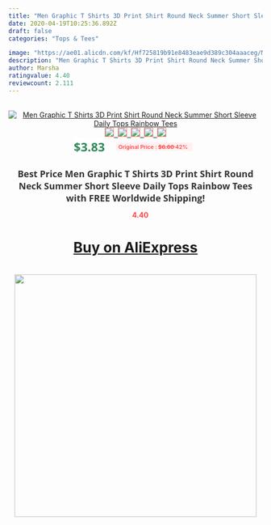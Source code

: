 ```yaml
---
title: "Men Graphic T Shirts 3D Print Shirt Round Neck Summer Short Sleeve Daily Tops Rainbow Tees"
date: 2020-04-19T10:25:36.892Z
draft: false
categories: "Tops & Tees"

image: "https://ae01.alicdn.com/kf/Hf725819b91e8483eae9d389c304aaaceg/Men-Graphic-T-Shirts-3D-Print-Shirt-Round-Neck-Summer-Short-Sleeve-Daily-Tops-Rainbow-Tees.jpg"
description: "Men Graphic T Shirts 3D Print Shirt Round Neck Summer Short Sleeve Daily Tops Rainbow Tees"
author: Marsha
ratingvalue: 4.40
reviewcount: 2.111
---
```

<br>
<div style="text-align: center;">
<a href="https://s.click.aliexpress.com/e/_9xPPzF" target="_blank" rel="nofollow noopener noreferrer"><img alt="Men Graphic T Shirts 3D Print Shirt Round Neck Summer Short Sleeve Daily Tops Rainbow Tees" class="magnifier-image" src="https://ae01.alicdn.com/kf/Hf725819b91e8483eae9d389c304aaaceg/Men-Graphic-T-Shirts-3D-Print-Shirt-Round-Neck-Summer-Short-Sleeve-Daily-Tops-Rainbow-Tees.jpg_640x640.jpg">
<br>
<img style="border:1px solid salmon" src="https://ae01.alicdn.com/kf/Hf725819b91e8483eae9d389c304aaaceg/Men-Graphic-T-Shirts-3D-Print-Shirt-Round-Neck-Summer-Short-Sleeve-Daily-Tops-Rainbow-Tees.jpg_120x120.jpg">&nbsp;&nbsp;<img style="border:1px solid salmon" src="https://ae01.alicdn.com/kf/Hda698ab5d72b4c4f8a686c22a268a5e8G/Men-Graphic-T-Shirts-3D-Print-Shirt-Round-Neck-Summer-Short-Sleeve-Daily-Tops-Rainbow-Tees.jpg_120x120.jpg">&nbsp;&nbsp;<img style="border:1px solid salmon" src="_120x120.jpg">&nbsp;&nbsp;<img style="border:1px solid salmon" src="_120x120.jpg">&nbsp;&nbsp;<img style="border:1px solid salmon" src="_120x120.jpg"></a></div><br0>
<div style="text-align: center;"><span style="background-color: white; border: 0px; box-sizing: border-box; color: seagreen; display: inline-block; font-family: &quot;open sans&quot; , &quot;arial&quot; , &quot;helvetica&quot; , sans-serif , &quot;heiti&quot;; font-size: 24px; font-stretch: inherit; font-weight: 700; line-height: inherit; margin: 0px 10px 0px 0px; padding: 0px; vertical-align: middle;">$3.83 </span>
<span style="background: rgb(255 , 241 , 241); border-radius: 3px; border: 0px; box-sizing: border-box; color: #ff4747; display: inline-block; font-family: inherit; font-size: 12px; font-stretch: inherit; font-style: inherit; font-variant: inherit; font-weight: 600; line-height: inherit; margin: 0px; padding: 2px 5px; transform: scale(0.9); vertical-align: middle;">Original Price : <b style="text-decoration: line-through;">$6.60 </b> 42%&nbsp;&nbsp;</span></div>
<h1 style="color: #333333; display: inline-block; font-family: &quot;open sans&quot; , &quot;arial&quot; , &quot;helvetica&quot; , sans-serif , &quot;heiti&quot;; font-size: 18px; font-stretch: inherit; font-weight: 700; text-align: center;">Best Price Men Graphic T Shirts 3D Print Shirt Round Neck Summer Short Sleeve Daily Tops Rainbow Tees with FREE Worldwide Shipping!</h1>
<div style="color: #ff4747; text-align: center;">
<img src="https://4.bp.blogspot.com/-M0ZcTcb-5uY/XleCXlxnR4I/AAAAAAAAAEc/OrjgMkXV1oMQFaCRZj5HQwOCBcu3w1FegCPcBGAYYCw/s1600/star.png" style="height: 15px;">&nbsp;<b>4.40</b></div>
<div class="button_cont" align="center"><a class="buynow_a" href="https://s.click.aliexpress.com/e/_9xPPzF" target="_blank" rel="nofollow noopener noreferrer"><H1>Buy on AliExpress</H1></a></div><br>
<div class="separator" style="clear: both; text-align: center;">
<img src="https://lh3.googleusercontent.com/-pTy5HemUv9M/XlePHvY0dAI/AAAAAAAAAE4/0nX5iRUoIWY8eMW9Dpxeirr157OZliDIgCLcBGAsYHQ/s1600/badge.gif" width="480">
</div>
